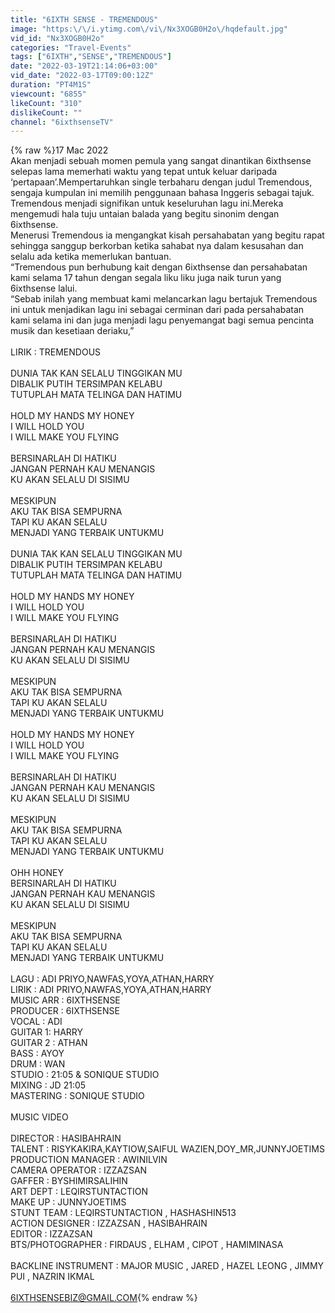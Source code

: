 ```yaml
---
title: "6IXTH SENSE - TREMENDOUS"
image: "https:\/\/i.ytimg.com\/vi\/Nx3XOGB0H2o\/hqdefault.jpg"
vid_id: "Nx3XOGB0H2o"
categories: "Travel-Events"
tags: ["6IXTH","SENSE","TREMENDOUS"]
date: "2022-03-19T21:14:06+03:00"
vid_date: "2022-03-17T09:00:12Z"
duration: "PT4M1S"
viewcount: "6855"
likeCount: "310"
dislikeCount: ""
channel: "6ixthsenseTV"
---
```

{% raw %}17 Mac 2022 <br />Akan menjadi sebuah momen pemula yang sangat dinantikan 6ixthsense<br />selepas lama memerhati waktu yang tepat untuk keluar daripada ‘pertapaan’.Mempertaruhkan single terbaharu dengan judul Tremendous, sengaja kumpulan ini memilih penggunaan bahasa Inggeris sebagai tajuk. <br />Tremendous menjadi signifikan untuk keseluruhan lagu ini.Mereka mengemudi hala tuju untaian balada yang begitu sinonim dengan<br />6ixthsense.<br />Menerusi Tremendous ia mengangkat kisah persahabatan yang begitu rapat sehingga sanggup berkorban ketika sahabat nya dalam kesusahan dan selalu ada ketika memerlukan bantuan.<br />“Tremendous pun berhubung kait dengan 6ixthsense dan persahabatan kami selama 17 tahun dengan segala liku liku juga naik turun yang 6ixthsense lalui.<br />“Sebab inilah yang membuat kami melancarkan lagu bertajuk Tremendous ini untuk menjadikan lagu ini sebagai cerminan dari pada persahabatan kami selama ini dan juga menjadi lagu penyemangat bagi semua pencinta musik dan kesetiaan deriaku,”<br /><br />LIRIK : TREMENDOUS<br /><br />DUNIA TAK KAN SELALU TINGGIKAN MU<br />DIBALIK PUTIH TERSIMPAN KELABU<br />TUTUPLAH MATA TELINGA DAN HATIMU<br /><br />HOLD MY HANDS MY HONEY<br />I WILL HOLD YOU<br />I WILL MAKE YOU FLYING<br /><br />BERSINARLAH DI HATIKU<br />JANGAN PERNAH KAU MENANGIS<br />KU AKAN SELALU DI SISIMU<br /><br />MESKIPUN <br />AKU TAK BISA SEMPURNA<br />TAPI KU AKAN SELALU<br />MENJADI YANG TERBAIK UNTUKMU<br /><br />DUNIA TAK KAN SELALU TINGGIKAN MU<br />DIBALIK PUTIH TERSIMPAN KELABU<br />TUTUPLAH MATA TELINGA DAN HATIMU<br /><br />HOLD MY HANDS MY HONEY<br />I WILL HOLD YOU<br />I WILL MAKE YOU FLYING<br /><br />BERSINARLAH DI HATIKU<br />JANGAN PERNAH KAU MENANGIS<br />KU AKAN SELALU DI SISIMU<br /><br />MESKIPUN <br />AKU TAK BISA SEMPURNA<br />TAPI KU AKAN SELALU<br />MENJADI YANG TERBAIK UNTUKMU<br /><br />HOLD MY HANDS MY HONEY<br />I WILL HOLD YOU<br />I WILL MAKE YOU FLYING<br /><br />BERSINARLAH DI HATIKU<br />JANGAN PERNAH KAU MENANGIS<br />KU AKAN SELALU DI SISIMU<br /><br />MESKIPUN <br />AKU TAK BISA SEMPURNA<br />TAPI KU AKAN SELALU<br />MENJADI YANG TERBAIK UNTUKMU<br /><br />OHH HONEY <br />BERSINARLAH DI HATIKU<br />JANGAN PERNAH KAU MENANGIS<br />KU AKAN SELALU DI SISIMU<br /><br />MESKIPUN <br />AKU TAK BISA SEMPURNA<br />TAPI KU AKAN SELALU<br />MENJADI YANG TERBAIK UNTUKMU<br /><br />LAGU : ADI PRIYO,NAWFAS,YOYA,ATHAN,HARRY<br />LIRIK : ADI PRIYO,NAWFAS,YOYA,ATHAN,HARRY<br />MUSIC ARR : 6IXTHSENSE<br />PRODUCER : 6IXTHSENSE<br />VOCAL : ADI<br />GUITAR 1: HARRY<br />GUITAR 2 : ATHAN<br />BASS : AYOY<br />DRUM : WAN<br />STUDIO : 21:05 &amp; SONIQUE STUDIO<br />MIXING : JD 21:05 <br />MASTERING : SONIQUE STUDIO<br /><br />MUSIC VIDEO<br /><br />DIRECTOR : HASIBAHRAIN<br />TALENT : RISYKAKIRA,KAYTIOW,SAIFUL    WAZIEN,DOY_MR,JUNNYJOETIMS<br />PRODUCTION MANAGER : AWINILVIN<br />CAMERA OPERATOR : IZZAZSAN<br />GAFFER : BYSHIMIRSALIHIN<br />ART DEPT : LEQIRSTUNTACTION<br />MAKE UP : JUNNYJOETIMS<br />STUNT TEAM : LEQIRSTUNTACTION , HASHASHIN513<br />ACTION DESIGNER : IZZAZSAN , HASIBAHRAIN<br />EDITOR : IZZAZSAN<br />BTS/PHOTOGRAPHER : FIRDAUS , ELHAM , CIPOT , HAMIMINASA<br /><br />BACKLINE INSTRUMENT : MAJOR MUSIC , JARED , HAZEL LEONG , JIMMY PUI , NAZRIN IKMAL <br /><br />6IXTHSENSEBIZ@GMAIL.COM{% endraw %}
